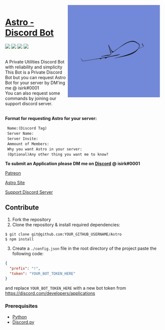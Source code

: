 <img src="Images/astro.png" align="right" height=300 width=300>

# [Astro - Discord Bot](https://asksirk.com/Astro)
<p>
  <img src="https://img.shields.io/discord/743121194911531110">
  <img src="https://img.shields.io/github/contributors/ISIRK/Astro?style=flat">
  <img src="https://img.shields.io/github/last-commit/ISIRK/Astro">
  <img src="https://img.shields.io/github/v/release/ISIRK/Astro?include_prereleases&style=flat">
<p>

<br>
A Private Utilities Discord Bot with reliability and simplicity<br>
This Bot is a Private Discord Bot but you can request Astro Bot for your server by DM'ing me @ isirk#0001<br>
You can also request some commands by joining our support discord server.<br>
<br>

**Format for requesting Astro for your server:**

` Name:(Discord Tag)`<br>
` Server Name:`<br>
` Server Invite:`<br>
` Ammount of Members:`<br>
` Why you want Astro in your server:`<br>
` (Optional)Any other thing you want me to know?`

**To submit an Application please DM me on [Discord](https://discord.com) @ isirk#0001**

[Patreon](https://www.patreon.com/Astro_Bot)

[Astro Site](https://asksirk.com/Astro/)

[Support Discord Server](https://discord.gg/s5ZPSRe)

## Contribute
1. Fork the repository
2. Clone the repository & install required dependencies:
```
$ git clone git@github.com:YOUR_GITHUB_USERNAME/Astro
$ npm install
```
3. Create a `./config.json` file in the root directory of the project paste the following code:
```json
{
  "prefix": "!",
  "token": "YOUR_BOT_TOKEN_HERE"
}
```
and replace `YOUR_BOT_TOKEN_HERE` with a new bot token from https://discord.com/developers/applications

### Prerequisites
- [Python](https://www.python.org/)
- [Discord.py](https://discordpy.readthedocs.io/en/latest/index.html)

